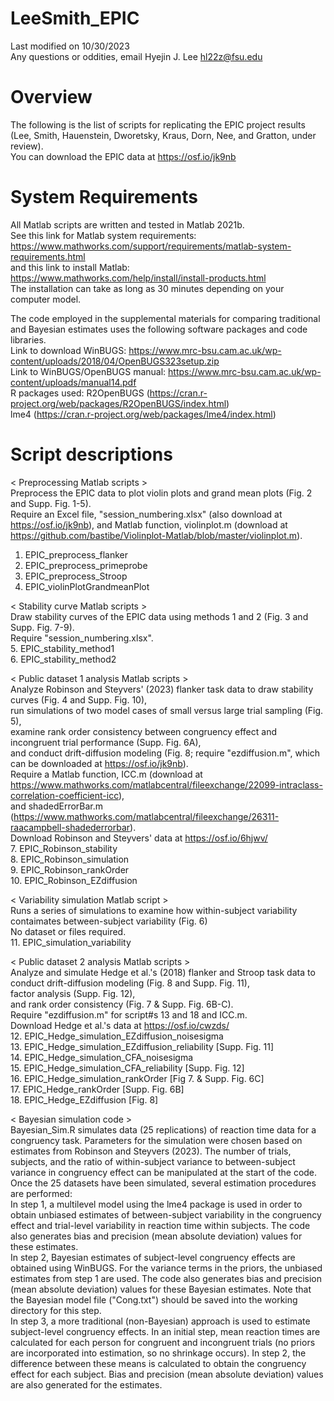 # LeeSmith_EPIC
Last modified on 10/30/2023 <br/>
Any questions or oddities, email Hyejin J. Lee hl22z@fsu.edu <br/>

# Overview
The following is the list of scripts for replicating the EPIC project results (Lee, Smith, Hauenstein, Dworetsky, Kraus, Dorn, Nee, and Gratton, under review). <br/>
You can download the EPIC data at https://osf.io/jk9nb <br/>

# System Requirements
All Matlab scripts are written and tested in Matlab 2021b. <br/>
See this link for Matlab system requirements: https://www.mathworks.com/support/requirements/matlab-system-requirements.html <br/>
and this link to install Matlab: https://www.mathworks.com/help/install/install-products.html <br/>
The installation can take as long as 30 minutes depending on your computer model. <br/>

The code employed in the supplemental materials for comparing traditional and Bayesian estimates uses the following software packages and code libraries. <br/>
Link to download WinBUGS: https://www.mrc-bsu.cam.ac.uk/wp-content/uploads/2018/04/OpenBUGS323setup.zip <br/>
Link to WinBUGS/OpenBUGS manual: https://www.mrc-bsu.cam.ac.uk/wp-content/uploads/manual14.pdf <br/>
R packages used: R2OpenBUGS (https://cran.r-project.org/web/packages/R2OpenBUGS/index.html) <br/>
lme4 (https://cran.r-project.org/web/packages/lme4/index.html)

# Script descriptions
< Preprocessing Matlab scripts > <br/>
Preprocess the EPIC data to plot violin plots and grand mean plots (Fig. 2 and Supp. Fig. 1-5). <br/>
Require an Excel file, "session_numbering.xlsx" (also download at https://osf.io/jk9nb), and Matlab function, violinplot.m (download at https://github.com/bastibe/Violinplot-Matlab/blob/master/violinplot.m). <br/>
1. EPIC_preprocess_flanker <br/>
2. EPIC_preprocess_primeprobe <br/>
3. EPIC_preprocess_Stroop <br/>
4. EPIC_violinPlotGrandmeanPlot <br/>

< Stability curve Matlab scripts > <br/>
Draw stability curves of the EPIC data using methods 1 and 2 (Fig. 3 and Supp. Fig. 7-9). <br/>
Require "session_numbering.xlsx". <br/>
5. EPIC_stability_method1 <br/>
6. EPIC_stability_method2 <br/>

< Public dataset 1 analysis Matlab scripts > <br/>
Analyze Robinson and Steyvers' (2023) flanker task data to draw stability curves (Fig. 4 and Supp. Fig. 10), <br/>
run simulations of two model cases of small versus large trial sampling (Fig. 5), <br/>
examine rank order consistency between congruency effect and incongruent trial performance (Supp. Fig. 6A), <br/>
and conduct drift-diffusion modeling (Fig. 8; require "ezdiffusion.m", which can be downloaded at https://osf.io/jk9nb). <br/>
Require a Matlab function, ICC.m (download at https://www.mathworks.com/matlabcentral/fileexchange/22099-intraclass-correlation-coefficient-icc), <br/>
and shadedErrorBar.m (https://www.mathworks.com/matlabcentral/fileexchange/26311-raacampbell-shadederrorbar). <br/>
Download Robinson and Steyvers' data at https://osf.io/6hjwv/ <br/>
7. EPIC_Robinson_stability <br/>
8. EPIC_Robinson_simulation <br/>
9. EPIC_Robinson_rankOrder <br/>
10. EPIC_Robinson_EZdiffusion <br/>

< Variability simulation Matlab script > <br/>
Runs a series of simulations to examine how within-subject variability contaimates between-subject variability (Fig. 6) <br/>
No dataset or files required. <br/>
11. EPIC_simulation_variability <br/>

< Public dataset 2 analysis Matlab scripts > <br/>
Analyze and simulate Hedge et al.'s (2018) flanker and Stroop task data to conduct drift-diffusion modeling (Fig. 8 and Supp. Fig. 11), <br/>
factor analysis (Supp. Fig. 12), <br/>
and rank order consistency (Fig. 7 & Supp. Fig. 6B-C). <br/>
Require "ezdiffusion.m" for script#s 13 and 18 and ICC.m. <br/>
Download Hedge et al.'s data at https://osf.io/cwzds/ <br/>
12. EPIC_Hedge_simulation_EZdiffusion_noisesigma <br/>
13. EPIC_Hedge_simulation_EZdiffusion_reliability [Supp. Fig. 11] <br/>
14. EPIC_Hedge_simulation_CFA_noisesigma <br/>
15. EPIC_Hedge_simulation_CFA_reliability [Supp. Fig. 12] <br/>
16. EPIC_Hedge_simulation_rankOrder [Fig 7. & Supp. Fig. 6C] <br/>
17. EPIC_Hedge_rankOrder [Supp. Fig. 6B] <br/>
18. EPIC_Hedge_EZdiffusion [Fig. 8] <br/>

< Bayesian simulation code > <br/>
Bayesian_Sim.R simulates data (25 replications) of reaction time data for a congruency task. Parameters for the simulation were chosen based on estimates from Robinson and Steyvers (2023). The number of trials, subjects, and the ratio of within-subject variance to between-subject variance in congruency effect can be manipulated at the start of the code. Once the 25 datasets have been simulated, several estimation procedures are performed: <br/>
In step 1, a multilevel model using the lme4 package is used in order to obtain unbiased estimates of between-subject variability in the congruency effect and trial-level variability in reaction time within subjects. The code also generates bias and precision (mean absolute deviation) values for these estimates. <br/>
In step 2, Bayesian estimates of subject-level congruency effects are obtained using WinBUGS. For the variance terms in the priors, the unbiased estimates from step 1 are used. The code also generates bias and precision (mean absolute deviation) values for these Bayesian estimates. Note that the Bayesian model file ("Cong.txt") should be saved into the working directory for this step. <br/>
In step 3, a more traditional (non-Bayesian) approach is used to estimate subject-level congruency effects. In an initial step, mean reaction times are calculated for each person for congruent and incongruent trials (no priors are incorporated into estimation, so no shrinkage occurs). In step 2, the difference between these means is calculated to obtain the congruency effect for each subject. Bias and precision (mean absolute deviation) values are also generated for the estimates.
